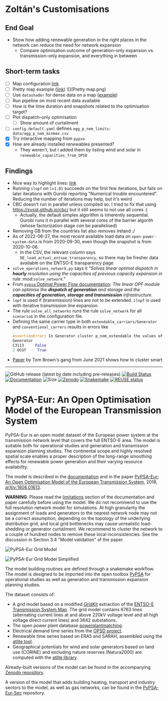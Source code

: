 # Zoltán's Customisations
## End Goal
* Show how adding renewable generation in the right places in the network can reduce the need for network expansion
  * Compare optimisation outcome of generation-only expansion vs.
    transmission-only expansion, and everything in between

## Short-term tasks
* [ ] Map configuration [link](https://plotly.com/python/map-configuration/)
* [ ] Pretty map example ([link](https://plotly.com/python/scattermapbox/))
  ![](Pretty map.png)
* [ ] Use `datashader` for dense data on a map
  ([example](https://medium.com/plotly/building-a-big-data-geographical-dashboard-with-open-source-tools-c5108d7d5683))
* [ ] Run pipeline on most recent data available
* [ ] How is the time duration and snapshots related to the optimisation target?
* [ ] Plot dispatch-only optimisation
  * [ ] Show amount of curtailment
* [ ] `config.default.yaml` defines `agg_p_nom_limits: data/agg_p_nom_minmax.csv`
* [x] Try interactive mapping from `pypsa`
* [x] How are already installed renewables presented?
  * They weren't, but I added them by listing wind and solar in `renewable_capacities_from_OPSD`

## Findings
* Nice way to highlight lines: [link](https://plotly.com/python/line-charts/#filled-lines)
* Running `ilopf` on `lv1.01` succeeds on the first few iterations, but fails on later iterations with Gurobi
  reporting "Numerical trouble encountered". Reducing the number of iterations may help, but it's weird
* CBC doesn't run in parallel unless compiled so. I tried to fix that using https://sysid.github.io/cbc/ but it still
seems to not use all cores :(
  * Actually, the default simplex algorithm is inherently sequential. Gurobi runs it in parallel with several
  cores of the barrier algorith (whose factorization stage _can_ be parallelised)
* Removing GB from the countries list also removes Ireland :/
* As of 2022-06-27, the most recent available load data on `open-power-system-data` is from 2020-09-30, even though the
snapshot is from 2020-10-06.
  * In the CSV, the relevant column says `DE_load_actual_entsoe_transparency`, so there may be fresher data available on
    the ENTSO-E transparency page
* `solve_operations_network.py` says it _"Solves linear optimal dispatch in **hourly** resolution using the capacities
  of previous capacity expansion in rule :mod:`solve_network`."_
* From [`pypsa` Optimal Power Flow
  documentation](https://pypsa.readthedocs.io/en/latest/optimal_power_flow.html#linear-optimal-power-flow):
  _The linear OPF module can optimise the **dispatch of generation** and storage and the **capacities of generation,
  storage and transmission** infrastructure._
* `lopf` is used if (transmission) lines are not to be extended. `ilopf` is used with iterative transmission line
  expansion.
* The rule `solve_all_networks` runs the rule `solve_network` for all `scenario`s in the configuration file.
* Defining the same carrier type in both `extendable_carriers/Generator` and `conventional_carrers` results in errors
  like
  ```python
  AssertionError: In Generator cluster p_nom_extendable the values of attribute p_nom_extendable do not agree:
  Generator
  C3113     False
  2 OCGT     True
  ```
* [Paper](https://www.sciencedirect.com/science/article/pii/S0306261921002439) by Tom Brown's gang from June 2021
  shows how to cluster smart

---

<!--
SPDX-FileCopyrightText: 2017-2022 The PyPSA-Eur Authors
SPDX-License-Identifier: CC-BY-4.0
-->

![GitHub release (latest by date including pre-releases)](https://img.shields.io/github/v/release/pypsa/pypsa-eur?include_prereleases)
[![Build Status](https://github.com/pypsa/pypsa-eur/actions/workflows/ci.yaml/badge.svg)](https://github.com/PyPSA/pypsa-eur/actions)
[![Documentation](https://readthedocs.org/projects/pypsa-eur/badge/?version=latest)](https://pypsa-eur.readthedocs.io/en/latest/?badge=latest)
![Size](https://img.shields.io/github/repo-size/pypsa/pypsa-eur)
[![Zenodo](https://zenodo.org/badge/DOI/10.5281/zenodo.3520874.svg)](https://doi.org/10.5281/zenodo.3520874)
[![Snakemake](https://img.shields.io/badge/snakemake-≥5.0.0-brightgreen.svg?style=flat)](https://snakemake.readthedocs.io)
[![REUSE status](https://api.reuse.software/badge/github.com/pypsa/pypsa-eur)](https://api.reuse.software/info/github.com/pypsa/pypsa-eur)

# PyPSA-Eur: An Open Optimisation Model of the European Transmission System


PyPSA-Eur is an open model dataset of the European power system at the
transmission network level that covers the full ENTSO-E area.
The model is suitable both for operational studies and generation and transmission expansion planning studies.
The continental scope and highly resolved spatial scale enables a proper description of the long-range
smoothing effects for renewable power generation and their varying resource availability.

The model is described in the [documentation](https://pypsa-eur.readthedocs.io)
and in the paper
[PyPSA-Eur: An Open Optimisation Model of the European Transmission
System](https://arxiv.org/abs/1806.01613), 2018,
[arXiv:1806.01613](https://arxiv.org/abs/1806.01613).

**WARNING**: Please read the [limitations](https://pypsa-eur.readthedocs.io/en/latest/limitations.html) section of the
documentation and paper carefully before using the model. We do not
recommend to use the full resolution network model for simulations. At
high granularity the assignment of loads and generators to the nearest
network node may not be a correct assumption, depending on the topology of the underlying distribution grid,
and local grid
bottlenecks may cause unrealistic load-shedding or generator
curtailment. We recommend to cluster the network to a couple of
hundred nodes to remove these local inconsistencies. See the
discussion in Section 3.4 "Model validation" of the paper.

![PyPSA-Eur Grid Model](doc/img/base.png)

![PyPSA-Eur Grid Model Simplified](doc/img/elec_s_X.png)

The model building routines are defined through a snakemake workflow. The model is designed to be imported into the open toolbox
[PyPSA](https://github.com/PyPSA/PyPSA) for operational studies as
well as generation and transmission expansion planning studies.

The dataset consists of:

- A grid model based on a modified [GridKit](https://github.com/bdw/GridKit)
  extraction of the [ENTSO-E Transmission System
  Map](https://www.entsoe.eu/data/map/). The grid model contains 6763 lines
  (alternating current lines at and above 220kV voltage level and all high
  voltage direct current lines) and 3642 substations.
- The open power plant database
  [powerplantmatching](https://github.com/FRESNA/powerplantmatching).
- Electrical demand time series from the
  [OPSD project](https://open-power-system-data.org/).
- Renewable time series based on ERA5 and SARAH, assembled using the [atlite tool](https://github.com/FRESNA/atlite).
- Geographical potentials for wind and solar generators based on land use (CORINE) and excluding nature reserves (Natura2000) are computed with the [atlite library](https://github.com/PyPSA/atlite).

Already-built versions of the model can be found in the accompanying [Zenodo
repository](https://doi.org/10.5281/zenodo.3601881).

A version of the model that adds building heating, transport and
industry sectors to the model, as well as gas networks, can be found
in the [PyPSA-Eur-Sec](https://github.com/PyPSA/pypsa-eur-sec) repository.
